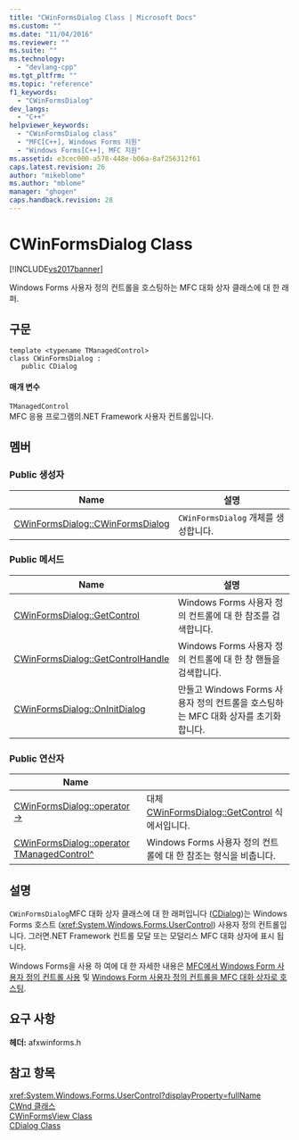 ```yaml
---
title: "CWinFormsDialog Class | Microsoft Docs"
ms.custom: ""
ms.date: "11/04/2016"
ms.reviewer: ""
ms.suite: ""
ms.technology: 
  - "devlang-cpp"
ms.tgt_pltfrm: ""
ms.topic: "reference"
f1_keywords: 
  - "CWinFormsDialog"
dev_langs: 
  - "C++"
helpviewer_keywords: 
  - "CWinFormsDialog class"
  - "MFC[C++], Windows Forms 지원"
  - "Windows Forms[C++], MFC 지원"
ms.assetid: e3cec000-a578-448e-b06a-8af256312f61
caps.latest.revision: 26
author: "mikeblome"
ms.author: "mblome"
manager: "ghogen"
caps.handback.revision: 28
---
```

# CWinFormsDialog Class
[!INCLUDE[vs2017banner](../../assembler/inline/includes/vs2017banner.md)]

Windows Forms 사용자 정의 컨트롤을 호스팅하는 MFC 대화 상자 클래스에 대 한 래퍼.  
  
## 구문  
  
```  
template <typename TManagedControl>  
class CWinFormsDialog :   
   public CDialog  
```  
  
#### 매개 변수  
 `TManagedControl`  
 MFC 응용 프로그램의.NET Framework 사용자 컨트롤입니다.  
  
## 멤버  
  
### Public 생성자  
  
|Name|설명|  
|----------|--------|  
|[CWinFormsDialog::CWinFormsDialog](../Topic/CWinFormsDialog::CWinFormsDialog.md)|`CWinFormsDialog` 개체를 생성합니다.|  
  
### Public 메서드  
  
|Name|설명|  
|----------|--------|  
|[CWinFormsDialog::GetControl](../Topic/CWinFormsDialog::GetControl.md)|Windows Forms 사용자 정의 컨트롤에 대 한 참조를 검색합니다.|  
|[CWinFormsDialog::GetControlHandle](../Topic/CWinFormsDialog::GetControlHandle.md)|Windows Forms 사용자 정의 컨트롤에 대 한 창 핸들을 검색합니다.|  
|[CWinFormsDialog::OnInitDialog](../Topic/CWinFormsDialog::OnInitDialog.md)|만들고 Windows Forms 사용자 정의 컨트롤을 호스팅하는 MFC 대화 상자를 초기화 합니다.|  
  
### Public 연산자  
  
|Name||  
|----------|-|  
|[CWinFormsDialog::operator \-\>](../Topic/CWinFormsDialog::operator%20-%3E.md)|대체 [CWinFormsDialog::GetControl](../Topic/CWinFormsDialog::GetControl.md) 식에서입니다.|  
|[CWinFormsDialog::operator TManagedControl^](../Topic/CWinFormsDialog::operator%20TManagedControl%5E.md)|Windows Forms 사용자 정의 컨트롤에 대 한 참조는 형식을 비춥니다.|  
  
## 설명  
 `CWinFormsDialog`MFC 대화 상자 클래스에 대 한 래퍼입니다 \([CDialog](../../mfc/reference/cdialog-class.md)\)는 Windows Forms 호스트 \(<xref:System.Windows.Forms.UserControl>\) 사용자 정의 컨트롤입니다.  그러면.NET Framework 컨트롤 모달 또는 모덜리스 MFC 대화 상자에 표시 됩니다.  
  
 Windows Forms을 사용 하 여에 대 한 자세한 내용은 [MFC에서 Windows Form 사용자 정의 컨트롤 사용](../../dotnet/using-a-windows-form-user-control-in-mfc.md) 및 [Windows Form 사용자 정의 컨트롤을 MFC 대화 상자로 호스팅](../../dotnet/hosting-a-windows-form-user-control-as-an-mfc-dialog-box.md).  
  
## 요구 사항  
 **헤더:** afxwinforms.h  
  
## 참고 항목  
 <xref:System.Windows.Forms.UserControl?displayProperty=fullName>   
 [CWnd 클래스](../../mfc/reference/cwnd-class.md)   
 [CWinFormsView Class](../../mfc/reference/cwinformsview-class.md)   
 [CDialog Class](../../mfc/reference/cdialog-class.md)